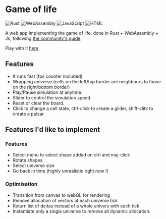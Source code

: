 # Game of life

<p>
  <img alt="Rust" src="https://img.shields.io/badge/Rust-000000?logo=rust&logoColor=white&style=for-the-badge" />
  <img alt="WebAssembly" src="https://img.shields.io/badge/WebAssembly-654FF0?logo=webassembly&logoColor=white&style=for-the-badge" />
  <img alt="JavaScript" src="https://img.shields.io/badge/JavaScript-F7DF1E?logo=javascript&logoColor=white&style=for-the-badge" />
  <img alt="HTML" src="https://img.shields.io/badge/HTML-E34F26?logo=html5&logoColor=white&style=for-the-badge" />
</p>

A web app implementing the game of life, done in Rust + WebAssembly + Js, following [the community's guide](https://rustwasm.github.io/docs/book/game-of-life/introduction.html).

Play with it [here](tgianella.github.io/game-of-life/).

## Features
* It runs fast (fps counter included)
* Wrapping universe (cells on the left/top border are neighbours to those on the right/bottom border)
* Play/Pause simulation at anytime.
* Slider to control the simulation speed.
* Reset or clear the board.
* Click to change a cell state, ctrl-click to create a glider, shift-clitk to create a pulsar

## Features I'd like to implement

### Features
* Select menu to select shape added on ctrl and maj-click
* Rotate shapes
* Select universe size
* Go back in time (highly unrealistic right now !)

### Optimisation
* Transition from canvas to webGL for rendering
* Remove allocation of vectors at each universe tick
* Return list of deltas instead of a whole univers with each tick
* Instantiate only a single universe to remove all dynamic allocation.
